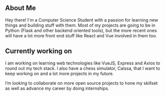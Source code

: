 ## About Me 
Hey there! I'm a Computer Science Student with a passion for learning new things and building stuff with them. Most of my projects are going to be in Python (Flask and other backend oriented tools), but the more recent ones will have a lot more front end stuff like React and Vue involved in them too.

## Currently working on
I am working on learning web technologies like VueJS, Express and Axios to round out my tech stack. I also have a chess simulator, Caissa, that I want to keep working on and a lot more projects in my future.

I’m looking to collaborate on more open source projects to hone my skillset as well as advance my career by doing internships. 
